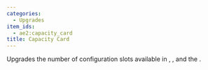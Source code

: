 ```yaml
---
categories:
  - Upgrades
item_ids:
  - ae2:capacity_card
title: Capacity Card
---
```


Upgrades the number of configuration slots available in <ItemLink
id="import_bus"/>, <ItemLink
id="export_bus"/>, <ItemLink
id="storage_bus"/> and the <ItemLink
id="formation_plane"/>.

<RecipeFor id="capacity_card" />
